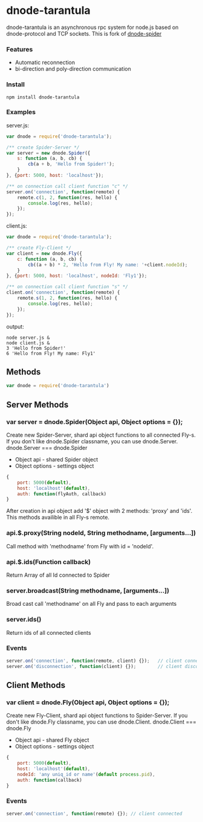 # dnode-tarantula

dnode-tarantula is an asynchronous rpc system for node.js based on dnode-protocol and TCP sockets.
This is fork of [dnode-spider](https://github.com/llevkin/dnode-spider)

### Features
* Automatic reconnection
* bi-direction and poly-direction communication

### Install

```
npm install dnode-tarantula
```

### Examples

server.js:

``` js
var dnode = require('dnode-tarantula');

/** create Spider-Server */
var server = new dnode.Spider({
	s: function (a, b, cb) {
		cb(a + b, 'Hello from Spider!');
	}
}, {port: 5000, host: 'localhost'});

/** on connection call client function "c" */
server.on('connection', function(remote) {
	remote.c(1, 2, function(res, hello) {
		console.log(res, hello);
	});
});

```

client.js:

``` js
var dnode = require('dnode-tarantula');

/** create Fly-Client */
var client = new dnode.Fly({
	c: function (a, b, cb) {
		cb((a + b) * 2, 'Hello from Fly! My name: '+client.nodeId);
	}
}, {port: 5000, host: 'localhost', nodeId: 'Fly1'});

/** on connection call client function "s" */
client.on('connection', function(remote) {
	remote.s(1, 2, function(res, hello) {
		console.log(res, hello);
	});
});

```

output:
```
node server.js &
node client.js &
3 'Hello from Spider!'
6 'Hello from Fly! My name: Fly1'
```

## Methods

``` js
var dnode = require('dnode-tarantula')
```

## Server Methods

### var server = dnode.Spider(Object api, Object options = {});

Create new Spider-Server, shard api object functions to all connected Fly-s.
If you don't like dnode.Spider classname, you can use dnode.Server.
dnode.Server === dnode.Spider

* Object api - shared Spider object
* Object options - settings object 
``` js
{
	port: 5000(default),
	host: 'localhost'(default),
	auth: function(flyAuth, callback)
}
```

After creation in api object add '$' object with 2 methods: 'proxy' and 'ids'. This methods availible in all Fly-s remote.

### api.$.proxy(String nodeId, String methodname, [arguments...])

Call method with 'methodname' from Fly with id = 'nodeId'.

### api.$.ids(Function callback)

Return Array of all Id connected to Spider

### server.broadcast(String methodname, [arguments...])

Broad cast call 'methodname' on all Fly and pass to each arguments

### server.ids()

Return ids of all connected clients

### Events

``` js
server.on('connection', function(remote, client) {});	// client connected
server.on('disconnection', function(client) {});		// client disconnected
```

## Client Methods

### var client = dnode.Fly(Object api, Object options = {});

Create new Fly-Client, shard api object functions to Spider-Server.
If you don't like dnode.Fly classname, you can use dnode.Client.
dnode.Client === dnode.Fly

* Object api - shared Fly object
* Object options - settings object 
``` js
{
	port: 5000(default),
	host: 'localhost'(default),
	nodeId: 'any uniq_id or name'(default process.pid),
	auth: function(callback)
}
```

### Events

``` js
server.on('connection', function(remote) {}); // client connected
```
